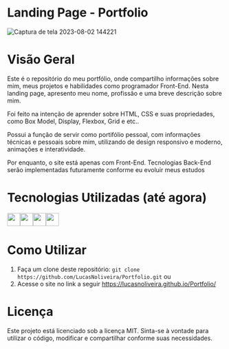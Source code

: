 # Landing Page - Portfolio
![Captura de tela 2023-08-02 144221](https://github.com/LucasNoliveira/Portfolio/assets/83134855/b256071c-6ac1-4034-b508-f0661c6f82d4)


# Visão Geral
Este é o repositório do meu portfólio, onde compartilho informações sobre mim, meus projetos e habilidades como programador Front-End. Nesta landing page, apresento meu nome, profissão e uma breve descrição sobre mim.

Foi feito na intenção de aprender sobre HTML, CSS e suas propriedades, como Box Model, Display, Flexbox, Grid e etc..



Possui a função de servir como portifólio pessoal, com informações técnicas e pessoais sobre mim, utilizando de design responsivo e moderno, animações e interatividade.

Por enquanto, o site está apenas com Front-End. Tecnologias Back-End serão implementadas futuramente conforme eu evoluir meus estudos

# Tecnologias Utilizadas (até agora)
<div style="display: flex; flex-wrap: wrap;">
  <img height="30em" src="https://img.shields.io/badge/HTML5-E34F26?style=for-the-badge&logo=html5&logoColor=white" />
  <img height="30em" src="https://img.shields.io/badge/CSS3-1572B6?style=for-the-badge&logo=css3&logoColor=white" />
  <img height="30em" src="https://img.shields.io/badge/Sass-CC6699?style=for-the-badge&logo=sass&logoColor=white" />
  <img height="30em" src="https://img.shields.io/badge/JavaScript-F7DF1E?style=for-the-badge&logo=javascript&logoColor=black" />

</div>

# Como Utilizar
1. Faça um clone deste repositório:
` git clone https://github.com/LucasNoliveira/Portfolio.git `
ou
2. Acesse o site no link a seguir https://lucasnoliveira.github.io/Portfolio/

# Licença
Este projeto está licenciado sob a licença MIT. Sinta-se à vontade para utilizar o código, modificar e compartilhar conforme suas necessidades.

